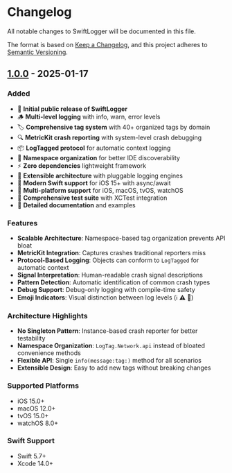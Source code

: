 # Changelog

All notable changes to SwiftLogger will be documented in this file.

The format is based on [Keep a Changelog](https://keepachangelog.com/en/1.0.0/),
and this project adheres to [Semantic Versioning](https://semver.org/spec/v2.0.0.html).

## [1.0.0] - 2025-01-17

### Added
- 🎉 **Initial public release of SwiftLogger**
- 🪵 **Multi-level logging** with info, warn, error levels
- 🏷️ **Comprehensive tag system** with 40+ organized tags by domain
- 🔍 **MetricKit crash reporting** with system-level crash debugging
- 📦 **LogTagged protocol** for automatic context logging
- 🎯 **Namespace organization** for better IDE discoverability
- ⚡ **Zero dependencies** lightweight framework
- 🔧 **Extensible architecture** with pluggable logging engines
- 🚀 **Modern Swift support** for iOS 15+ with async/await
- 📱 **Multi-platform support** for iOS, macOS, tvOS, watchOS
- 🧪 **Comprehensive test suite** with XCTest integration
- 📖 **Detailed documentation** and examples

### Features
- **Scalable Architecture**: Namespace-based tag organization prevents API bloat
- **MetricKit Integration**: Captures crashes traditional reporters miss
- **Protocol-Based Logging**: Objects can conform to `LogTagged` for automatic context
- **Signal Interpretation**: Human-readable crash signal descriptions
- **Pattern Detection**: Automatic identification of common crash types
- **Debug Support**: Debug-only logging with compile-time safety
- **Emoji Indicators**: Visual distinction between log levels (ℹ️ ⚠️ 🚨)

### Architecture Highlights
- **No Singleton Pattern**: Instance-based crash reporter for better testability
- **Namespace Organization**: `LogTag.Network.api` instead of bloated convenience methods
- **Flexible API**: Single `info(message:tag:)` method for all scenarios
- **Extensible Design**: Easy to add new tags without breaking changes

### Supported Platforms
- iOS 15.0+
- macOS 12.0+
- tvOS 15.0+
- watchOS 8.0+

### Swift Support
- Swift 5.7+
- Xcode 14.0+

[1.0.0]: https://github.com/MoElnaggar14/SwiftLogger/releases/tag/1.0.0